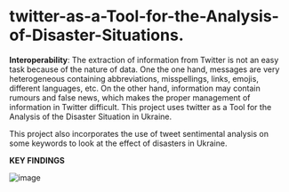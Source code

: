 # twitter-as-a-Tool-for-the-Analysis-of-Disaster-Situations.
**Interoperability**:
The extraction of information from Twitter is not an easy task because of the nature of data. One the one hand, messages are very heterogeneous containing abbreviations, misspellings, links, emojis, different languages, etc. On the other hand, information may contain rumours and false news, which makes the proper management of information in Twitter difficult. This project uses twitter as a Tool for the Analysis of the Disaster Situation in Ukraine. 

This project also incorporates the use of tweet sentimental analysis on some keywords to look at the effect of disasters in Ukraine. 


**KEY FINDINGS**

![image](https://github.com/PillarBox-hub/twitter-as-a-Tool-for-the-Analysis-of-Disaster-Situations./assets/110098621/1e3868cf-fe8c-41c7-a287-52205fd958be)


